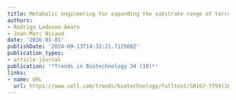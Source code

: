 ```yaml
---
title: Metabolic engineering for expanding the substrate range of Yarrowia lipolytica
authors:
- Rodrigo Ledesma-Amaro
- Jean-Marc Nicaud
date: '2016-01-01'
publishDate: '2024-09-13T14:32:21.712508Z'
publication_types:
- article-journal
publication: '*Trends in Biotechnology 34 (10)*'
links:
- name: URL
  url: https://www.cell.com/trends/biotechnology/fulltext/S0167-7799(16)30029-4
---
```


